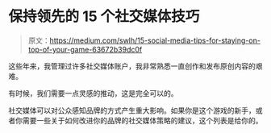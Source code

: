 # 保持领先的 15 个社交媒体技巧

> 原文：<https://medium.com/swlh/15-social-media-tips-for-staying-on-top-of-your-game-63672b39dc0f>

这些年来，我管理过许多社交媒体账户，我非常熟悉一直创作和发布原创内容的艰难。

有时候，我们需要一点灵感的推动，这是完全可以的。

社交媒体可以对公众感知品牌的方式产生重大影响。如果你是这个游戏的新手，或者你需要一些关于如何改进你的品牌的社交媒体策略的建议，这个列表是给你的。